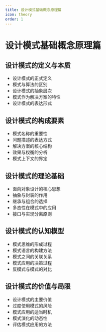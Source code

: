 ```yaml
---
title: 设计模式基础概念原理篇
icon: theory
order: 1
---
```


# 设计模式基础概念原理篇

## 设计模式的定义与本质

- 设计模式的正式定义
- 模式与算法的区别
- 设计模式的抽象层次
- 模式作为解决方案的特性
- 设计模式的表达形式

## 设计模式的构成要素

- 模式名称的重要性
- 问题描述的表达方式
- 解决方案的核心结构
- 效果与权衡的分析
- 模式上下文的界定

## 设计模式的理论基础

- 面向对象设计的核心思想
- 抽象与封装的作用
- 继承与组合的选择
- 多态性在模式中的应用
- 接口与实现分离原则

## 设计模式的认知模型

- 模式思维的形成过程
- 模式语言的构建方法
- 模式之间的关联关系
- 模式应用的决策过程
- 反模式与模式的对比

## 设计模式的价值与局限

- 设计模式的主要价值
- 过度使用模式的风险
- 模式应用的适当时机
- 模式演化的动态性
- 评估模式应用的方法

